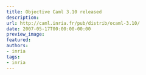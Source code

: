 ```yaml
---
title: Objective Caml 3.10 released
description:
url: http://caml.inria.fr/pub/distrib/ocaml-3.10/
date: 2007-05-17T00:00:00-00:00
preview_image:
featured:
authors:
- inria
tags:
- inria
---
```



